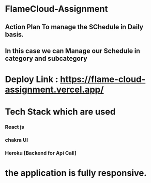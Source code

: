 # FlameCloud-Assignment

## Action Plan To manage the SChedule in Daily basis.
## In this case we  can Manage our Schedule in category and subcategory 

# Deploy Link : https://flame-cloud-assignment.vercel.app/

# Tech Stack which are used 
### React js
### chakra UI
### Heroku [Backend for Api Call]


# the application is fully responsive.

